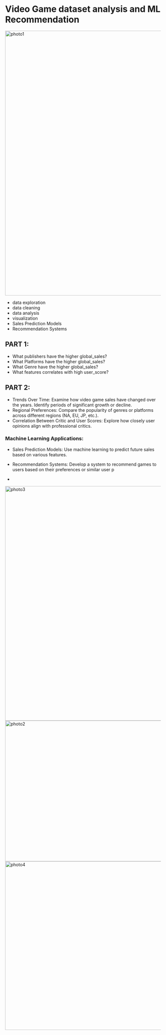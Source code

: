 # Video Game dataset analysis and ML Recommendation

<img width="909" height="856" alt="photo1" src="https://github.com/user-attachments/assets/ca0d9774-ad62-458a-bcfd-5dfe2b033152" />


- data exploration
- data cleaning
- data analysis
- visualization
- Sales Prediction Models
- Recommendation Systems

## PART 1:
- What publishers have the higher global_sales?
- What Platforms have the higher global_sales?
- What Genre have the higher global_sales?
- What features correlates with high user_score?

## PART 2:
- Trends Over Time: Examine how video game sales have changed over the years. Identify periods of significant growth or decline.
- Regional Preferences: Compare the popularity of genres or platforms across different regions (NA, EU, JP, etc.).
- Correlation Between Critic and User Scores: Explore how closely user opinions align with professional critics.

### Machine Learning Applications:
- Sales Prediction Models: Use machine learning to predict future sales based on various features.
- Recommendation Systems: Develop a system to recommend games to users based on their preferences or similar user p

- 
<img width="1165" height="758" alt="photo3" src="https://github.com/user-attachments/assets/c3d5faf5-fdf1-4064-ac63-dc6d85158d07" />
<img width="845" height="455" alt="photo2" src="https://github.com/user-attachments/assets/a03e6f03-72c7-4a9f-9c89-e413f0b8d651" />


<img width="842" height="545" alt="photo4" src="https://github.com/user-attachments/assets/9d9f3ade-510a-4a9b-9460-02b06a7d8479" />
